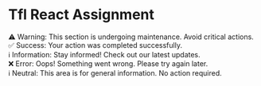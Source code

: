 # Tfl React Assignment

<!-- Warning -->
<div class="flex items-center p-4 mb-4 text-yellow-800 bg-yellow-100 rounded-lg" role="alert">
  <span class="mr-2">⚠️</span>
  <span>Warning: This section is undergoing maintenance. Avoid critical actions.</span>
</div>

<!-- Success -->
<div class="flex items-center p-4 mb-4 text-green-800 bg-green-100 rounded-lg" role="alert">
  <span class="mr-2">✅</span>
  <span>Success: Your action was completed successfully.</span>
</div>

<!-- Information -->
<div class="flex items-center p-4 mb-4 text-blue-800 bg-blue-100 rounded-lg" role="alert">
  <span class="mr-2">ℹ️</span>
  <span>Information: Stay informed! Check out our latest updates.</span>
</div>

<!-- Error -->
<div class="flex items-center p-4 mb-4 text-red-800 bg-red-100 rounded-lg" role="alert">
  <span class="mr-2">❌</span>
  <span>Error: Oops! Something went wrong. Please try again later.</span>
</div>

<!-- Neutral -->
<div class="flex items-center p-4 mb-4 text-gray-800 bg-gray-100 rounded-lg" role="alert">
  <span class="mr-2">ℹ️</span>
  <span>Neutral: This area is for general information. No action required.</span>
</div>
